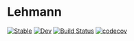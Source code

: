 # Lehmann

[![Stable](https://img.shields.io/badge/docs-stable-blue.svg)](https://kunyuan.github.io/Lehmann.jl/stable)
[![Dev](https://img.shields.io/badge/docs-dev-blue.svg)](https://kunyuan.github.io/Lehmann.jl/dev)
[![Build Status](https://github.com/kunyuan/Lehmann.jl/workflows/CI/badge.svg)](https://github.com/kunyuan/Lehmann.jl/actions)
[![codecov](https://codecov.io/gh/kunyuan/Lehmann.jl/branch/main/graph/badge.svg?token=Uia7j4DnR9)](https://codecov.io/gh/kunyuan/Lehmann.jl)
<!-- [![Coverage](https://codecov.io/gh/kunyuan/Lehmann.jl/branch/master/graph/badge.svg)](https://codecov.io/gh/kunyuan/Lehmann.jl) -->